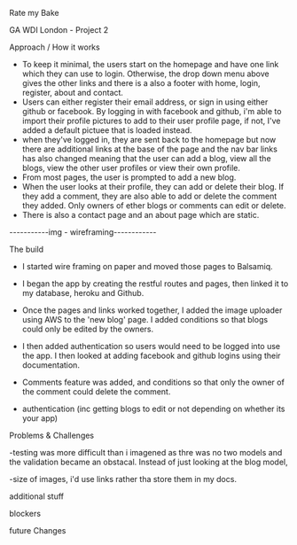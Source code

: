 Rate my Bake

GA WDI London - Project 2

Approach / How it works

- To keep it minimal, the users start on the homepage and have one link which they can use to login.  Otherwise, the drop down menu above gives the other links and there is a also a footer with home, login, register, about and contact.
- Users can either register their email address, or sign in using either github or facebook.  By logging in with facebook and github, i'm able to import their profile pictures to add to their user profile page, if not, I've added a default pictuee that is loaded instead.
- when they've logged in, they are sent back to the homepage but now there are additional links at the base of the page and the nav bar links has also changed meaning that the user can add a blog, view all the blogs, view the other user profiles or view their own profile.
- From most pages, the user is prompted to add a new blog.
- When the user looks at their profile, they can add or delete their blog.  If they add a comment, they are also able to add or delete the comment they added. Only owners of ether blogs or comments can edit or delete.
- There is also a contact page and an about page which are static.

-----------img - wireframing------------

The build
- I started wire framing on paper and moved those pages to Balsamiq.

- I began the app by creating the restful routes and pages, then linked it to my database, heroku and Github.

- Once the pages and links worked together, I added the image uploader using AWS to the 'new blog' page.  I added conditions so that blogs could only be edited by the owners.

- I then added authentication so users would need to be logged into use the app.  I then looked at adding facebook and github logins using their documentation.

- Comments feature was added, and conditions so that only the owner of the comment could delete the comment.

 - authentication (inc getting blogs to edit or not depending on whether its your app)

Problems & Challenges

-testing was more difficult than i imagened as thre was no two models and the validation became an obstacal.  Instead of just looking at the blog model,

-size of images, i'd use links rather tha store them in my docs.

additional stuff

blockers

future Changes
